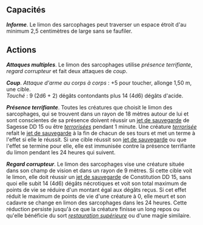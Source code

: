 ## Capacités
_**Informe**_. Le limon des sarcophages peut traverser un espace étroit d'au minimum 2,5 centimètres de large sans se faufiler.

## Actions
_**Attaques multiples**_. Le limon des sarcophages utilise _présence terrifiante_, _regard corrupteur_ et fait deux attaques de _coup_.

_**Coup**_. _Attaque d'arme au corps à corps_ : +5 pour toucher, allonge 1,50 m, une cible.  
_Touché_ : 9 (2d6 + 2) dégâts contondants plus 14 (4d6) dégâts d'acide.

_**Présence terrifiante**_. Toutes les créatures que choisit le limon des sarcophages, qui se trouvent dans un rayon de 18 mètres autour de lui et sont conscientes de sa présence doivent réussir un [jet de sauvegarde](/utiliser-les-caracteristiques/#jets-de-sauvegarde) de Sagesse DD 15 ou être [_terrorisées_](/gerer-la-sante-du-personnage/#terrorise) pendant 1 minute. Une créature [_terrorisée_](/gerer-la-sante-du-personnage/#terrorise) refait le [jet de sauvegarde](/utiliser-les-caracteristiques/#jets-de-sauvegarde) à la fin de chacun de ses tours et met un terme à l'effet si elle le réussit. Si une cible réussit son [jet de sauvegarde](/utiliser-les-caracteristiques/#jets-de-sauvegarde) ou que l'effet se termine pour elle, elle est immunisée contre la présence terrifiante du limon pendant les 24 heures qui suivent.

_**Regard corrupteur**_. Le limon des sarcophages vise une créature située dans son champ de vision et dans un rayon de 9 mètres. Si cette cible voit le limon, elle doit réussir un [jet de sauvegarde](/utiliser-les-caracteristiques/#jets-de-sauvegarde) de Constitution DD 15, sans quoi elle subit 14 (4d6) dégâts nécrotiques et voit son total maximum de points de vie se réduire d'un montant égal aux dégâts reçus. Si cet effet réduit le maximum de points de vie d'une créature à 0, elle meurt et son cadavre se change en limon des sarcophages dans les 24 heures. Cette réduction persiste jusqu'à ce que la créature finisse un long repos ou qu'elle bénéficie du sort [_restauration supérieure_](/grimoire/restauration-superieure/) ou d'une magie similaire.
